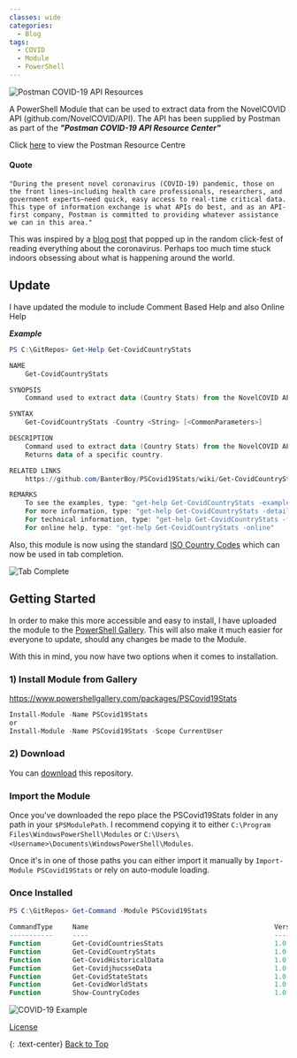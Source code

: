 ```yaml
---
classes: wide
categories:
  - Blog
tags:
  - COVID
  - Module
  - PowerShell
---
```


![Postman COVID-19 API Resources](https://psciscomeraki.lukeleigh.com/assets/images/postmanlogo.jpg)

A PowerShell Module that can be used to extract data from the NovelCOVID API (github.com/NovelCOVID/API). The API has been supplied by Postman as part of the ***"Postman COVID-19 API Resource Center"***

Click [here](https://covid-19-apis.postman.com/) to view the Postman Resource Centre

#### Quote

```"During the present novel coronavirus (COVID-19) pandemic, those on the front lines—including health care professionals, researchers, and government experts—need quick, easy access to real-time critical data. This type of information exchange is what APIs do best, and as an API-first company, Postman is committed to providing whatever assistance we can in this area."```

This was inspired by a [blog post](https://www.powershell.co.at/cov-id-19-powershell-prompt/) that popped up in the random click-fest of reading everything about the coronavirus. Perhaps too much time stuck indoors obsessing about what is happening around the world.

## Update

I have updated the module to include Comment Based Help and also Online Help

***Example***

```powershell
PS C:\GitRepos> Get-Help Get-CovidCountryStats

NAME
    Get-CovidCountryStats

SYNOPSIS
    Command used to extract data (Country Stats) from the NovelCOVID API (github.com/NovelCOVID/API)

SYNTAX
    Get-CovidCountryStats -Country <String> [<CommonParameters>]

DESCRIPTION
    Command used to extract data (Country Stats) from the NovelCOVID API (github.com/NovelCOVID/API)
    Returns data of a specific country.

RELATED LINKS
    https://github.com/BanterBoy/PSCovid19Stats/wiki/Get-CovidCountryStats

REMARKS
    To see the examples, type: "get-help Get-CovidCountryStats -examples".
    For more information, type: "get-help Get-CovidCountryStats -detailed".
    For technical information, type: "get-help Get-CovidCountryStats -full".
    For online help, type: "get-help Get-CovidCountryStats -online"
```

Also, this module is now using the standard [ISO Country Codes](https://en.wikipedia.org/wiki/List_of_ISO_3166_country_codes) which can now be used in tab completion.

![Tab Complete](https://psciscomeraki.lukeleigh.com/assets/images/CountryTabComplete.png)

## Getting Started

In order to make this more accessible and easy to install, I have uploaded the module to the [PowerShell Gallery](https://www.powershellgallery.com). This will also make it much easier for everyone to update, should any changes be made to the Module.

With this in mind, you now have two options when it comes to installation.

### 1) Install Module from Gallery

<https://www.powershellgallery.com/packages/PSCovid19Stats>

```powershell
Install-Module -Name PSCovid19Stats
or
Install-Module -Name PSCovid19Stats -Scope CurrentUser
```

### 2) Download

You can [download](https://github.com/BanterBoy/PSCovid19Stats/archive/master.zip)
this repository.

### Import the Module

Once you've downloaded the repo place the PSCovid19Stats folder in any path in your ``$PSModulePath``. I recommend copying it to either ``C:\Program Files\WindowsPowerShell\Modules`` or ``C:\Users\<Username>\Documents\WindowsPowerShell\Modules``.

Once it's in one of those paths you can either import it manually by ``Import-Module PSCovid19Stats`` or rely on auto-module loading.

### Once Installed

```powershell
PS C:\GitRepos> Get-Command -Module PSCovid19Stats

CommandType     Name                                               Version    Source
-----------     ----                                               -------    ------
Function        Get-CovidCountriesStats                            1.0.2      PSCovid19Stats
Function        Get-CovidCountryStats                              1.0.2      PSCovid19Stats
Function        Get-CovidHistoricalData                            1.0.2      PSCovid19Stats
Function        Get-CovidjhucsseData                               1.0.2      PSCovid19Stats
Function        Get-CovidStateStats                                1.0.2      PSCovid19Stats
Function        Get-CovidWorldStats                                1.0.2      PSCovid19Stats
Function        Show-CountryCodes                                  1.0.2      PSCovid19Stats
```

![COVID-19 Example](https://psciscomeraki.lukeleigh.com/assets/images/pscovidscrnsht.png)

[License](/LICENSE)

{: .text-center}
<a href="#" class="btn btn--info btn--small">Back to Top</a>
